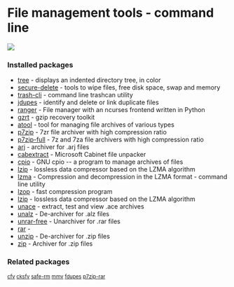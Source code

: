 # File management tools - command line

[![](https://screenshots.debian.net/thumbnail/tree/)](https://screenshots.debian.net/screenshot/tree/)


 

### Installed packages

* [tree](https://packages.debian.org/stretch/tree) - displays an indented directory tree, in color
* [secure-delete](https://packages.debian.org/stretch/secure-delete) - tools to wipe files, free disk space, swap and memory
* [trash-cli](https://packages.debian.org/stretch/trash-cli) - command line trashcan utility
* [jdupes](https://packages.debian.org/stretch/jdupes) - identify and delete or link duplicate files
* [ranger](https://packages.debian.org/stretch/ranger) - File manager with an ncurses frontend written in Python
* [gzrt](https://packages.debian.org/stretch/gzrt) - gzip recovery toolkit
* [atool](https://packages.debian.org/stretch/atool) - tool for managing file archives of various types
* [p7zip](https://packages.debian.org/stretch/p7zip) - 7zr file archiver with high compression ratio
* [p7zip-full](https://packages.debian.org/stretch/p7zip-full) - 7z and 7za file archivers with high compression ratio
* [arj](https://packages.debian.org/stretch/arj) - archiver for .arj files
* [cabextract](https://packages.debian.org/stretch/cabextract) - Microsoft Cabinet file unpacker
* [cpio](https://packages.debian.org/stretch/cpio) - GNU cpio -- a program to manage archives of files
* [lzip](https://packages.debian.org/stretch/lzip) - lossless data compressor based on the LZMA algorithm
* [lzma](https://packages.debian.org/stretch/lzma) - Compression and decompression in the LZMA format - command line utility
* [lzop](https://packages.debian.org/stretch/lzop) - fast compression program
* [lzip](https://packages.debian.org/stretch/lzip) - lossless data compressor based on the LZMA algorithm
* [unace](https://packages.debian.org/stretch/unace) - extract, test and view .ace archives
* [unalz](https://packages.debian.org/stretch/unalz) - De-archiver for .alz files
* [unrar-free](https://packages.debian.org/stretch/unrar-free) - Unarchiver for .rar files
* [rar](https://packages.debian.org/stretch/rar) - 
* [unzip](https://packages.debian.org/stretch/unzip) - De-archiver for .zip files
* [zip](https://packages.debian.org/stretch/zip) - Archiver for .zip files

### Related packages

<sub> [cfv](https://packages.debian.org/stretch/cfv) [cksfv](https://packages.debian.org/stretch/cksfv) [safe-rm](https://packages.debian.org/stretch/safe-rm) [mmv](https://packages.debian.org/stretch/mmv) [fdupes](https://packages.debian.org/stretch/fdupes) [p7zip-rar](https://packages.debian.org/stretch/p7zip-rar)  </sub>
